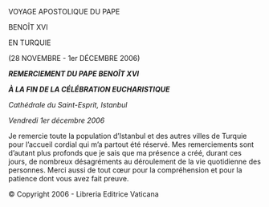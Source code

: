 VOYAGE APOSTOLIQUE DU PAPE

BENOÎT XVI

EN TURQUIE

(28 NOVEMBRE - 1er DÉCEMBRE 2006)

***REMERCIEMENT DU PAPE BENOÎT XVI***

***À LA FIN DE LA CÉLÉBRATION EUCHARISTIQUE***

*Cathédrale du Saint-Esprit, Istanbul*

*Vendredi 1er décembre 2006*

Je remercie toute la population d’Istanbul et des autres villes de Turquie pour l’accueil cordial qui m’a partout été réservé. Mes remerciements sont d’autant plus profonds que je sais que ma présence a créé, durant ces jours, de nombreux désagréments au déroulement de la vie quotidienne des personnes. Merci aussi de tout cœur pour la compréhension et pour la patience dont vous avez fait preuve.

© Copyright 2006 - Libreria Editrice Vaticana
